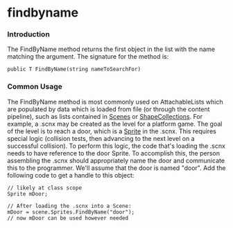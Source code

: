 # findbyname

### Introduction

The FindByName method returns the first object in the list with the name matching the argument. The signature for the method is:

```
public T FindByName(string nameToSearchFor)
```

### Common Usage

The FindByName method is most commonly used on AttachableLists which are populated by data which is loaded from file (or through the content pipeline), such as lists contained in [Scenes](../../../../../frb/docs/index.php) or [ShapeCollections](../../../../../frb/docs/index.php). For example, a .scnx may be created as the level for a platform game. The goal of the level is to reach a door, which is a [Sprite](../../../../../frb/docs/index.php) in the .scnx. This requires special logic (collision tests, then advancing to the next level on a successful collision). To perform this logic, the code that's loading the .scnx needs to have reference to the door Sprite. To accomplish this, the person assembling the .scnx should appropriately name the door and communicate this to the programmer. We'll assume that the door is named "door". Add the following code to get a handle to this object:

```
// likely at class scope
Sprite mDoor;

// After loading the .scnx into a Scene:
mDoor = scene.Sprites.FindByName("door");
// now mDoor can be used however needed
```

